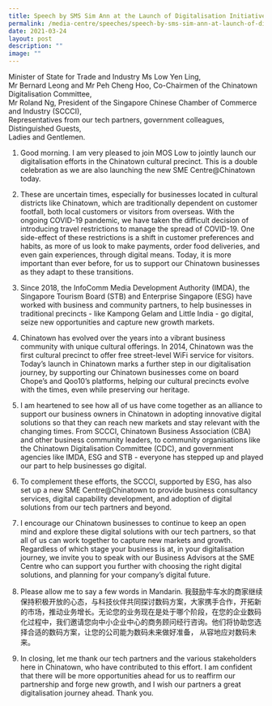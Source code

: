 ```yaml
---
title: Speech by SMS Sim Ann at the Launch of Digitalisation Initiatives in Chinatown
permalink: /media-centre/speeches/speech-by-sms-sim-ann-at-launch-of-digitalisation-initiatives-in-chinatown/
date: 2021-03-24
layout: post
description: ""
image: ""
---
```

Minister of State for Trade and Industry Ms Low Yen Ling,  
Mr Bernard Leong and Mr Peh Cheng Hoo, Co-Chairmen of the Chinatown Digitalisation Committee,   
Mr Roland Ng, President of the Singapore Chinese Chamber of Commerce and Industry (SCCCI),  
Representatives from our tech partners, government colleagues,  
Distinguished Guests,  
Ladies and Gentlemen.  
  
1. Good morning. I am very pleased to join MOS Low to jointly launch our digitalisation efforts in the Chinatown cultural precinct. This is a double celebration as we are also launching the new SME Centre@Chinatown today.  
  
2. These are uncertain times, especially for businesses located in cultural districts like Chinatown, which are traditionally dependent on customer footfall, both local customers or visitors from overseas. With the ongoing COVID-19 pandemic, we have taken the difficult decision of introducing travel restrictions to manage the spread of COVID-19. One side-effect of these restrictions is a shift in customer preferences and habits, as more of us look to make payments, order food deliveries, and even gain experiences, through digital means. Today, it is more important than ever before, for us to support our Chinatown businesses as they adapt to these transitions.   
  
3. Since 2018, the InfoComm Media Development Authority (IMDA), the Singapore Tourism Board (STB) and Enterprise Singapore (ESG) have worked with business and community partners, to help businesses in traditional precincts - like Kampong Gelam and Little India - go digital, seize new opportunities and capture new growth markets.   
  
4. Chinatown has evolved over the years into a vibrant business community with unique cultural offerings. In 2014, Chinatown was the first cultural precinct to offer free street-level WiFi service for visitors. Today’s launch in Chinatown marks a further step in our digitalisation journey, by supporting our Chinatown businesses come on board Chope’s and Qoo10’s platforms, helping our cultural precincts evolve with the times, even while preserving our heritage.  
  
5. I am heartened to see how all of us have come together as an alliance to support our business owners in Chinatown in adopting innovative digital solutions so that they can reach new markets and stay relevant with the changing times. From SCCCI, Chinatown Business Association (CBA) and other business community leaders, to community organisations like the Chinatown Digitalisation Committee (CDC), and government agencies like IMDA, ESG and STB - everyone has stepped up and played our part to help businesses go digital.  
  
6. To complement these efforts, the SCCCI, supported by ESG, has also set up a new SME Centre@Chinatown to provide business consultancy services, digital capability development, and adoption of digital solutions from our tech partners and beyond.  
  
7. I encourage our Chinatown businesses to continue to keep an open mind and explore these digital solutions with our tech partners, so that all of us can work together to capture new markets and growth. Regardless of which stage your business is at, in your digitalisation journey, we invite you to speak with our Business Advisors at the SME Centre who can support you further with choosing the right digital solutions, and planning for your company’s digital future.   
  
8. Please allow me to say a few words in Mandarin. 我鼓励牛车水的商家继续保持积极开放的心态，与科技伙伴共同探讨数码方案，大家携手合作，开拓新的市场，推动业务增长。无论您的业务现在是处于哪个阶段，在您的企业数码化过程中，我们邀请您向中小企业中心的商务顾问经行咨询。他们将协助您选择合适的数码方案，让您的公司能为数码未来做好准备， 从容地应对数码未来。  
  
9. In closing, let me thank our tech partners and the various stakeholders here in Chinatown, who have contributed to this effort. I am confident that there will be more opportunities ahead for us to reaffirm our partnership and forge new growth, and I wish our partners a great digitalisation journey ahead. Thank you.